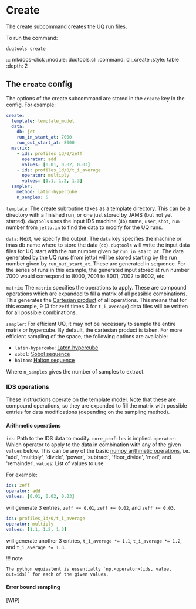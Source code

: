 # Create

The create subcommand creates the UQ run files.

To run the command:

`duqtools create`

::: mkdocs-click
    :module: duqtools.cli
    :command: cli_create
    :style: table
    :depth: 2

## The `create` config

The options of the create subcommand are stored in the `create` key in the config. For example:

```yaml title="duqtools.yaml"
create:
  template: template_model
  data:
    db: jet
    run_in_start_at: 7000
    run_out_start_at: 8000
  matrix:
    - ids: profiles_1d/0/zeff
      operator: add
      values: [0.01, 0.02, 0.03]
    - ids: profiles_1d/0/t_i_average
      operator: multiply
      values: [1.1, 1.2, 1.3]
  sampler:
    method: latin-hypercube
    n_samples: 5
```



`template`: The create subroutine takes as a template directory. This can be a directory with a finished run, or one just stored by JAMS (but not yet started). `duqtools` uses the input IDS machine (`db`) name, `user`, `shot`, `run` number from `jetto.in` to find the data to modify for the UQ runs.

`data`: Next, we specify the output. The `data` key specifies the machine or imas db name where to store the data (`db`). `duqtools` will write the input data files for UQ start with the run number given by `run_in_start_at`. The data generated by the UQ runs (from jetto) will be stored starting by the run number given by `run_out_start_at`. These are generated in sequence. For the series of runs in this example, the generated input stored at run number 7000 would correspond to 8000, 7001 to 8001, 7002 to 8002, etc.

`matrix`: The `matrix` specifies the operations to apply. These are compound operations which are expanded to fill a matrix of all possible combinations. This generates the [Cartesian product](https://en.wikipedia.org/wiki/Cartesian_product) of all operations. This means that for this example, 9 (3 for `zeff` times 3 for `t_i_average`) data files will be written for all possible combinations.

`sampler`: For efficient UQ, it may not be necessary to sample the entire matrix or hypercube. By default, the cartesian product is taken. For more efficient sampling of the space, the following options are available:

- `latin-hypercube`: [Laton hypercube](https://en.wikipedia.org/wiki/Latin_hypercube_sampling)
- `sobol`: [Sobol sequence](https://en.wikipedia.org/wiki/Sobol_sequence)
- `halton`: [Halton sequence](https://en.wikipedia.org/wiki/Halton_sequence)

Where `n_samples` gives the number of samples to extract.

### IDS operations

These instructions operate on the template model. Note that these are compound operations, so they are expanded to fill the matrix with possible entries for data modifications (depending on the sampling method).

#### Arithmetic operations

`ids`: Path to the IDS data to modify. `core_profiles` is implied.
`operator`: Which operator to apply to the data in combination with any of the given `values` below. This can be any of the basic [numpy arithmetic operations](https://numpy.org/doc/stable/reference/routines.math.html#arithmetic-operations), i.e. 'add', 'multiply', 'divide', 'power', 'subtract', 'floor_divide', 'mod', and 'remainder'.
`values`: List of values to use.

For example:

```yaml
ids: zeff
operator: add
values: [0.01, 0.02, 0.03]
```

will generate 3 entries, `zeff += 0.01`, `zeff += 0.02`, and `zeff += 0.03`.

```yaml
ids: profiles_1d/0/t_i_average
operator: multiply
values: [1.1, 1.2, 1.3]
```

will generate another 3 entries, `t_i_average *= 1.1`, `t_i_average *= 1.2`, and `t_i_average *= 1.3`.

!!! note

    The python equivalent is essentially `np.<operator>(ids, value, out=ids)` for each of the given values.

#### Error bound sampling

[WIP]
